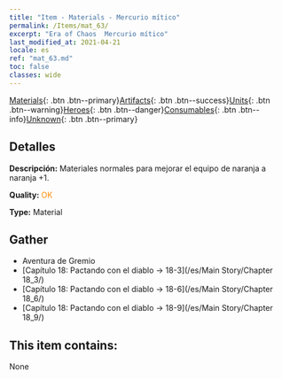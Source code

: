 ```yaml
---
title: "Item - Materials - Mercurio mítico"
permalink: /Items/mat_63/
excerpt: "Era of Chaos  Mercurio mítico"
last_modified_at: 2021-04-21
locale: es
ref: "mat_63.md"
toc: false
classes: wide
---
```

 [Materials](/es/Items/){: .btn .btn--primary}[Artifacts](/es/Items/Artifacts/){: .btn .btn--success}[Units](/es/Items/Units/){: .btn .btn--warning}[Heroes](/es/Items/Heroes/){: .btn .btn--danger}[Consumables](/es/Items/Consumables/){: .btn .btn--info}[Unknown](/es/Items/Unknown/){: .btn .btn--primary}

## Detalles
 **Descripción:** Materiales normales para mejorar el equipo de naranja a naranja +1.

 **Quality:** <span style="color: #FF8C00">OK</span>

 **Type:** Material

## Gather

*    Aventura de Gremio 
*    [Capítulo 18: Pactando con el diablo -> 18-3](/es/Main Story/Chapter 18_3/) 
*    [Capítulo 18: Pactando con el diablo -> 18-6](/es/Main Story/Chapter 18_6/) 
*    [Capítulo 18: Pactando con el diablo -> 18-9](/es/Main Story/Chapter 18_9/) 

## This item contains:

  None

